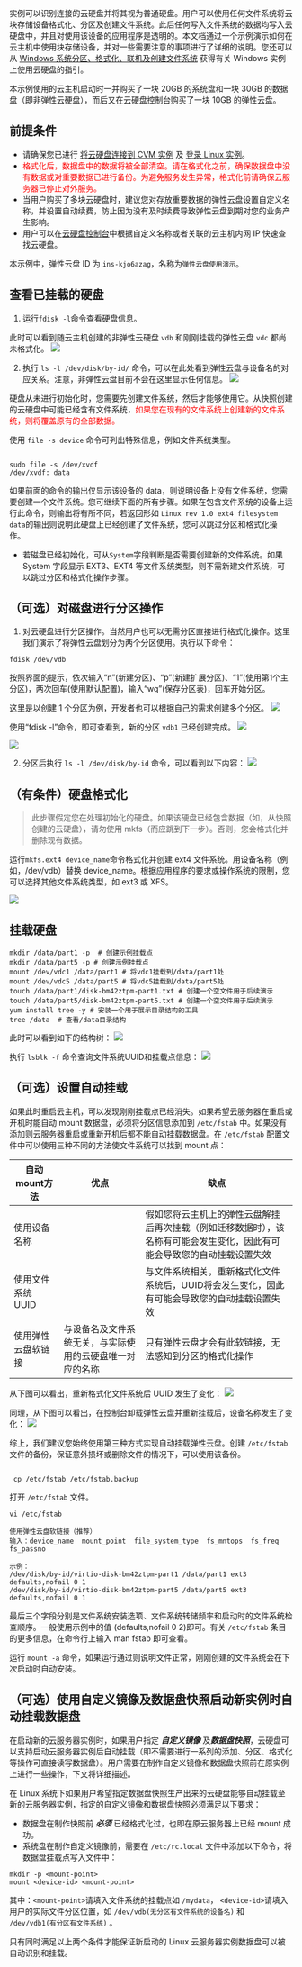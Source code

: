 实例可以识别连接的云硬盘并将其视为普通硬盘。用户可以使用任何文件系统将云块存储设备格式化、分区及创建文件系统。此后任何写入文件系统的数据均写入云硬盘中，并且对使用该设备的应用程序是透明的。本文档通过一个示例演示如何在云主机中使用块存储设备，并对一些需要注意的事项进行了详细的说明。您还可以从 [Windows 系统分区、格式化、联机及创建文件系统](/document/product/362/6734
) 获得有关 Windows 实例上使用云硬盘的指引。

本示例使用的云主机启动时一并购买了一块 20GB 的系统盘和一块 30GB 的数据盘（即非弹性云硬盘），而后又在云硬盘控制台购买了一块 10GB 的弹性云盘。

## 前提条件
- 请确保您已进行 [将云硬盘连接到 CVM 实例](/doc/product/362/5745) 及 [登录 Linux 实例](/doc/product/213/5436)。
- <font color="red">格式化后，数据盘中的数据将被全部清空。请在格式化之前，确保数据盘中没有数据或对重要数据已进行备份。为避免服务发生异常，格式化前请确保云服务器已停止对外服务。</font>
- 当用户购买了多块云硬盘时，建议您对存放重要数据的弹性云盘设置自定义名称，并设置自动续费，防止因为没有及时续费导致弹性云盘到期对您的业务产生影响。 
- 用户可以在[云硬盘控制台](http://console.tcecqpoc.fsphere.cn/cvm/cbs)中根据自定义名称或者关联的云主机内网 IP 快速查找云硬盘。

本示例中，弹性云盘 ID 为 `ins-kjo6azag`，名称为`弹性云盘使用演示`。 


## 查看已挂载的硬盘
1) 运行`fdisk -l`命令查看硬盘信息。

此时可以看到随云主机创建的非弹性云硬盘 `vdb` 和刚刚挂载的弹性云盘 `vdc` 都尚未格式化。
![](http://imgcache.tcecqpoc.fsphere.cn/image/mccdn.qcloud.com/static/img/0096d7b0af255789bc68356ae8861ca7/image.png)

2) 执行 `ls -l /dev/disk/by-id/` 命令，可以在此处看到弹性云盘与设备名的对应关系。注意，非弹性云盘目前不会在这里显示任何信息。
![](http://imgcache.tcecqpoc.fsphere.cn/image/mccdn.qcloud.com/static/img/c004f380599b1ac12475f325f24b9d77/image.png)

硬盘从未进行初始化时，您需要先创建文件系统，然后才能够使用它。从快照创建的云硬盘中可能已经含有文件系统，<font color="red">如果您在现有的文件系统上创建新的文件系统，则将覆盖原有的全部数据。</font>

使用 `file -s device` 命令可列出特殊信息，例如文件系统类型。

```

sudo file -s /dev/xvdf
/dev/xvdf: data

```
如果前面的命令的输出仅显示该设备的 data，则说明设备上没有文件系统，您需要创建一个文件系统。您可继续下面的所有步骤。如果在包含文件系统的设备上运行此命令，则输出将有所不同，若返回形如 `Linux rev 1.0 ext4 filesystem data`的输出则说明此硬盘上已经创建了文件系统，您可以跳过分区和格式化操作。

- 若磁盘已经初始化，可从`System`字段判断是否需要创建新的文件系统。如果 System 字段显示 EXT3、EXT4 等文件系统类型，则不需新建文件系统，可以跳过分区和格式化操作步骤。

## （可选）对磁盘进行分区操作
1) 对云硬盘进行分区操作。当然用户也可以无需分区直接进行格式化操作。这里我们演示了将弹性云盘划分为两个分区使用。执行以下命令：
```
fdisk /dev/vdb
```
按照界面的提示，依次输入“n”(新建分区)、“p”(新建扩展分区)、“1”(使用第1个主分区)，两次回车(使用默认配置)，输入“wq”(保存分区表)，回车开始分区。

这里是以创建 1 个分区为例，开发者也可以根据自己的需求创建多个分区。
![](http://imgcache.tcecqpoc.fsphere.cn/image/mccdn.qcloud.com/img56a604c2b886f.png)

使用“fdisk -l”命令，即可查看到，新的分区 `vdb1` 已经创建完成。
![](http://imgcache.tcecqpoc.fsphere.cn/image/mccdn.qcloud.com/img56a605027a966.png)


![](http://imgcache.tcecqpoc.fsphere.cn/image/mccdn.qcloud.com/static/img/049a61e867c38eacbe636b11764461bf/image.png)

2) 分区后执行 `ls -l /dev/disk/by-id` 命令，可以看到以下内容：
![](http://imgcache.tcecqpoc.fsphere.cn/image/mccdn.qcloud.com/static/img/1b88d2d8deb8d7a421e65ce6e27b82d6/image.png)

## （有条件）硬盘格式化
> 此步骤假定您在处理初始化的硬盘。如果该硬盘已经包含数据（如，从快照创建的云硬盘），请勿使用 mkfs（而应跳到下一步）。否则，您会格式化并删除现有数据。

运行`mkfs.ext4 device_name`命令格式化并创建 ext4 文件系统。用设备名称（例如，/dev/vdb）替换 device_name。根据应用程序的要求或操作系统的限制，您可以选择其他文件系统类型，如 ext3 或 XFS。

![](http://imgcache.tcecqpoc.fsphere.cn/image/mccdn.qcloud.com/static/img/1339a1feb56d7eab4715146d52045f74/image.png)

## 挂载硬盘
```
mkdir /data/part1 -p  # 创建示例挂载点
mkdir /data/part5 -p # 创建示例挂载点
mount /dev/vdc1 /data/part1 # 将vdc1挂载到/data/part1处
mount /dev/vdc5 /data/part5 # 将vdc5挂载到/data/part5处
touch /data/part1/disk-bm42ztpm-part1.txt # 创建一个空文件用于后续演示
touch /data/part5/disk-bm42ztpm-part5.txt # 创建一个空文件用于后续演示
yum install tree -y # 安装一个用于展示目录结构的工具
tree /data  # 查看/data目录结构
```

此时可以看到如下的结构树：
![](http://imgcache.tcecqpoc.fsphere.cn/image/mccdn.qcloud.com/static/img/2f4b8f43bb0d19ee8e62761dcc51a5c1/image.png)

执行 `lsblk -f` 命令查询文件系统UUID和挂载点信息：
![](http://imgcache.tcecqpoc.fsphere.cn/image/mccdn.qcloud.com/static/img/5d14f104ce38e76af50758031aecab20/image.png)

## （可选）设置自动挂载

如果此时重启云主机，可以发现刚刚挂载点已经消失。如果希望云服务器在重启或开机时能自动 mount 数据盘，必须将分区信息添加到 `/etc/fstab` 中。如果没有添加则云服务器重启或重新开机后都不能自动挂载数据盘。在 `/etc/fstab` 配置文件中可以使用三种不同的方法使文件系统可以找到 mount 点：


|自动mount方法|优点|缺点|
|---|---|--|
|使用设备名称||假如您将云主机上的弹性云盘解挂后再次挂载（例如迁移数据时），该名称有可能会发生变化，因此有可能会导致您的自动挂载设置失效|
|使用文件系统 UUID||与文件系统相关，重新格式化文件系统后，UUID将会发生变化，因此有可能会导致您的自动挂载设置失效|
|使用弹性云盘软链接|与设备名及文件系统无关，与实际使用的云硬盘唯一对应的名称|只有弹性云盘才会有此软链接，无法感知到分区的格式化操作|

从下图可以看出，重新格式化文件系统后 UUID 发生了变化：
![](http://imgcache.tcecqpoc.fsphere.cn/image/mccdn.qcloud.com/static/img/12b7d1675e6cf0271a53f5a69213856c/image.png)

同理，从下图可以看出，在控制台卸载弹性云盘并重新挂载后，设备名称发生了变化：
![](http://imgcache.tcecqpoc.fsphere.cn/image/mccdn.qcloud.com/static/img/e31475d93916a83f5fba8cb31c456936/image.png)

综上，我们建议您始终使用第三种方式实现自动挂载弹性云盘。创建 `/etc/fstab` 文件的备份，保证意外损坏或删除文件的情况下，可以使用该备份。

```

 cp /etc/fstab /etc/fstab.backup

```

打开 `/etc/fstab` 文件。

```
vi /etc/fstab

使用弹性云盘软链接（推荐）
输入：device_name  mount_point  file_system_type  fs_mntops  fs_freq  fs_passno  

示例：
/dev/disk/by-id/virtio-disk-bm42ztpm-part1 /data/part1 ext3 defaults,nofail 0 1
/dev/disk/by-id/virtio-disk-bm42ztpm-part5 /data/part5 ext3 defaults,nofail 0 1
```
最后三个字段分别是文件系统安装选项、文件系统转储频率和启动时的文件系统检查顺序。一般使用示例中的值 (defaults,nofail 0 2)即可。有关 `/etc/fstab` 条目的更多信息，在命令行上输入 man fstab 即可查看。

运行 `mount -a` 命令，如果运行通过则说明文件正常，刚刚创建的文件系统会在下次启动时自动安装。


## （可选）使用自定义镜像及数据盘快照启动新实例时自动挂载数据盘
在启动新的云服务器实例时，如果用户指定 ***自定义镜像*** 及***数据盘快照***，云硬盘可以支持启动云服务器实例后自动挂载（即不需要进行一系列的添加、分区、格式化等操作可直接读写数据盘）。用户需要在制作自定义镜像和数据盘快照前在原实例上进行一些操作，下文将详细描述。

在 Linux 系统下如果用户希望指定数据盘快照生产出来的云硬盘能够自动挂载至新的云服务器实例，指定的自定义镜像和数据盘快照必须满足以下要求：
- 数据盘在制作快照前 ***必须*** 已经格式化过，也即在原云服务器上已经 mount 成功。
- 系统盘在制作自定义镜像前，需要在 `/etc/rc.local` 文件中添加以下命令，将数据盘挂载点写入文件中：

```
mkdir -p <mount-point>
mount <device-id> <mount-point>
```

其中：`<mount-point>`请填入文件系统的挂载点如 `/mydata`， `<device-id>`请填入用户的实际文件分区位置，如 `/dev/vdb(无分区有文件系统的设备名)` 和 `/dev/vdb1(有分区有文件系统)` 。

只有同时满足以上两个条件才能保证新启动的 Linux 云服务器实例数据盘可以被自动识别和挂载。
